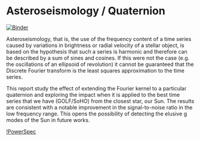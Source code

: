 # Asteroseismology / Quaternion

[![Binder](https://mybinder.org/badge_logo.svg)](https://mybinder.org/v2/gh/manuparra/asteroseismology/HEAD)

Asteroseismology, that is, the use of the frequency content of a time series caused by variations in brightness or radial velocity of a stellar object, is based on the hypothesis that such a series is harmonic and therefore can be described by a sum of sines and cosines. If this were not the case (e.g. the oscillations of an ellipsoid of revolution) it cannot be guaranteed that the Discrete Fourier transform is the least squares approximation to the time series.

This report study the effect of extending the Fourier kernel to a particular quaternion and exploring the impact when it is applied to the best time series that we have (GOLF/SoHO) from the closest star, our Sun. The results are consistent with a notable improvement in the signal-to-noise ratio in the low frequency range. This opens the possibility of detecting the elusive g modes of the Sun in future works.

[!PowerSpec](https://github.com/manuparra/asteroseismology/blob/master/docs/powerspectrum_18_5.png)
